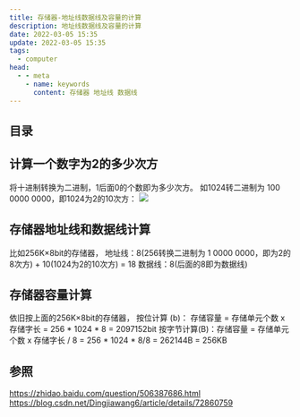 ```yaml
---
title: 存储器-地址线数据线及容量的计算
description: 地址线数据线及容量的计算
date: 2022-03-05 15:35
update: 2022-03-05 15:35
tags:
  - computer
head:
  - - meta
    - name: keywords
      content: 存储器 地址线 数据线
---
```


## 目录

## 计算一个数字为2的多少次方

将十进制转换为二进制，1后面0的个数即为多少次方。
如1024转二进制为 100 0000 0000，即1024为2的10次方：
![](/essay-assets/calculate-bin.png)


## 存储器地址线和数据线计算

比如256K×8bit的存储器，
地址线：8(256转换二进制为 1 0000 0000，即为2的8次方) + 10(1024为2的10次方) = 18
数据线：8(后面的8即为数据线)

## 存储器容量计算

依旧按上面的256K×8bit的存储器，
按位计算 (b)： 存储容量 = 存储单元个数 x 存储字长 = 256 * 1024 * 8 = 2097152bit
按字节计算(B)：存储容量 = 存储单元个数 x 存储字长 / 8 = 256 * 1024 * 8/8 = 262144B = 256KB


## 参照
https://zhidao.baidu.com/question/506387686.html
https://blog.csdn.net/Dingjiawang6/article/details/72860759
